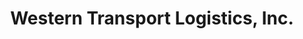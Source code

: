 ---
title: "Western Transport Logistics, Inc."
url: /phoenix/western-transport-logistics-inc/
shop: wholesale
---